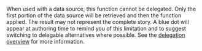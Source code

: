 
When used with a data source, this function cannot be delegated.  Only the first portion of the data source will be retrieved and then the function applied.  The result may not represent the complete story.  A blue dot will appear at authoring time to remind you of this limitation and to suggest switching to delegable alternatives where possible.  See the [delegation overview](../delegation-overview.md) for more information.


